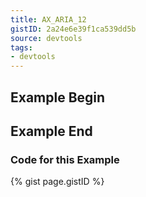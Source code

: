 ```yaml
---
title: AX_ARIA_12
gistID: 2a24e6e39f1ca539dd5b
source: devtools
tags:
- devtools
---
```


<h2 aria-describedby="{{ page.gistID }}">Example Begin</h2>
<div class="rendered-not">
<!-- Bad: the meta element should not be given any ARIA attributes -->
<meta charset="UTF-8" aria-hidden="false">
</div> <!-- rendered-not -->

<h2 aria-describedby="{{ page.gistID }}">Example End</h2>

<h3 aria-describedby="{{ page.gistID }}">Code for this Example</h3>
{% gist page.gistID %}

